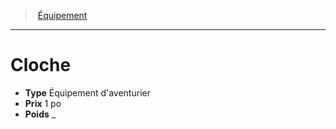 ﻿---
!Equipment
Type: Équipement d'aventurier
Price: 1 po
Weight: _
Id: equipment_hd.md#cloche
ParentLink: equipment_hd.md#Équipement
Name: Cloche
ParentName: Équipement
NameLevel: 1
---
> [Équipement](hd_equipment.md)

---

# Cloche

- **Type** Équipement d'aventurier
- **Prix** 1 po
- **Poids** _

